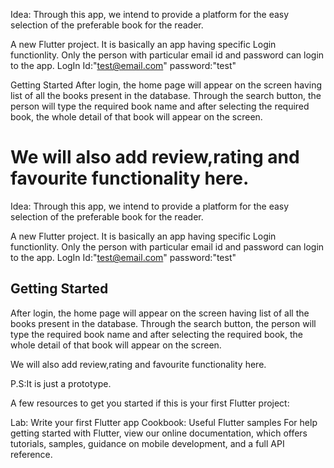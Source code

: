 Idea: Through this app, we intend to provide a platform for the easy selection of the preferable book for the reader.

A new Flutter project. It is basically an app having specific Login functionlity. Only the person with particular email id and password can login to the app. LogIn Id:"test@email.com" password:"test"

Getting Started
After login, the home page will appear on the screen having list of all the books present in the database. Through the search button, the person will type the required book name and after selecting the required book, the whole detail of that book will appear on the screen.

We will also add review,rating and favourite functionality here.
=======
Idea:
Through this app, we intend to provide a platform for the easy selection of the preferable book for the reader.

A new Flutter project. It is basically an app having specific Login functionlity. Only the person with particular email id and password can login to the app.
LogIn Id:"test@email.com"
password:"test"

## Getting Started
After login, the home page will appear on the screen having list of all the books present in the database. Through the search button, the person will type the required book name and after selecting the required book, the whole detail of that book will appear on the screen.

We will also add review,rating and favourite functionality here.

P.S:It is just a prototype.

A few resources to get you started if this is your first Flutter project:

Lab: Write your first Flutter app
Cookbook: Useful Flutter samples
For help getting started with Flutter, view our online documentation, which offers tutorials, samples, guidance on mobile development, and a full API reference.